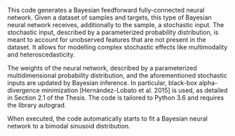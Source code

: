This code generates a Bayesian feedforward fully-connected neural network. Given a dataset of samples and targets, this type of Bayesian neural network receives, additionally to the sample, a stochastic input. The stochastic input, described by a parameterized probability distribution, is meant to account for unobserved features that are not present in the dataset. It allows for modelling complex stochastic effects like multimodality and heteroscedasticity.

The weights of the neural network, described by a parameterized multidimensional probability distribution, and the aforementioned stochastic inputs are updated by Bayesian inference. In particular, black-box alpha-divergence minimization [Hernández-Lobato et al. 2015] is used, as detailed in Section 2.1 of the Thesis. The code is tailored to Python 3.6 and requires the library autograd.

When executed, the code automatically starts to fit a Bayesian neural network to a bimodal sinusoid distribution.
